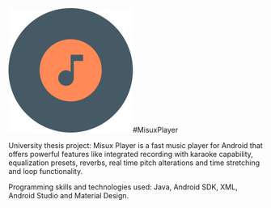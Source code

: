 ![](https://github.com/Misux/MisuxPlayer/blob/master/icon.png)#MisuxPlayer

University thesis project: Misux Player is a fast music player for Android that offers powerful features like integrated recording with karaoke capability, equalization presets, reverbs, real time pitch alterations and time stretching and loop functionality.

Programming skills and technologies used: Java, Android SDK, XML, Android Studio and Material Design.
